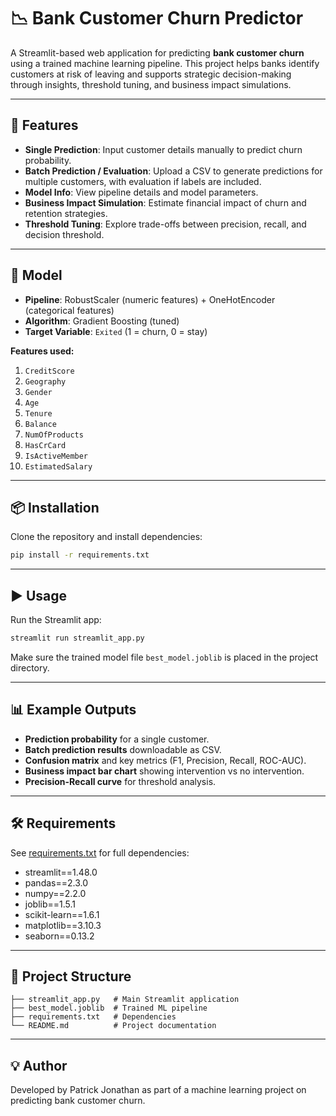 # 📉 Bank Customer Churn Predictor

A Streamlit-based web application for predicting **bank customer churn** using a trained machine learning pipeline. This project helps banks identify customers at risk of leaving and supports strategic decision-making through insights, threshold tuning, and business impact simulations.

---

## 🚀 Features
- **Single Prediction**: Input customer details manually to predict churn probability.
- **Batch Prediction / Evaluation**: Upload a CSV to generate predictions for multiple customers, with evaluation if labels are included.
- **Model Info**: View pipeline details and model parameters.
- **Business Impact Simulation**: Estimate financial impact of churn and retention strategies.
- **Threshold Tuning**: Explore trade-offs between precision, recall, and decision threshold.

---

## 🧠 Model
- **Pipeline**: RobustScaler (numeric features) + OneHotEncoder (categorical features)
- **Algorithm**: Gradient Boosting (tuned)
- **Target Variable**: `Exited` (1 = churn, 0 = stay)

**Features used:**
1. `CreditScore`
2. `Geography`
3. `Gender`
4. `Age`
5. `Tenure`
6. `Balance`
7. `NumOfProducts`
8. `HasCrCard`
9. `IsActiveMember`
10. `EstimatedSalary`

---

## 📦 Installation
Clone the repository and install dependencies:

```bash
pip install -r requirements.txt
```

---

## ▶️ Usage
Run the Streamlit app:

```bash
streamlit run streamlit_app.py
```

Make sure the trained model file `best_model.joblib` is placed in the project directory.

---

## 📊 Example Outputs
- **Prediction probability** for a single customer.
- **Batch prediction results** downloadable as CSV.
- **Confusion matrix** and key metrics (F1, Precision, Recall, ROC-AUC).
- **Business impact bar chart** showing intervention vs no intervention.
- **Precision-Recall curve** for threshold analysis.

---

## 🛠️ Requirements
See [requirements.txt](./requirements.txt) for full dependencies:
- streamlit==1.48.0
- pandas==2.3.0
- numpy==2.2.0
- joblib==1.5.1
- scikit-learn==1.6.1
- matplotlib==3.10.3
- seaborn==0.13.2

---

## 📌 Project Structure
```
├── streamlit_app.py   # Main Streamlit application
├── best_model.joblib  # Trained ML pipeline
├── requirements.txt   # Dependencies
└── README.md          # Project documentation
```

---

## 💡 Author
Developed by Patrick Jonathan as part of a machine learning project on predicting bank customer churn.
